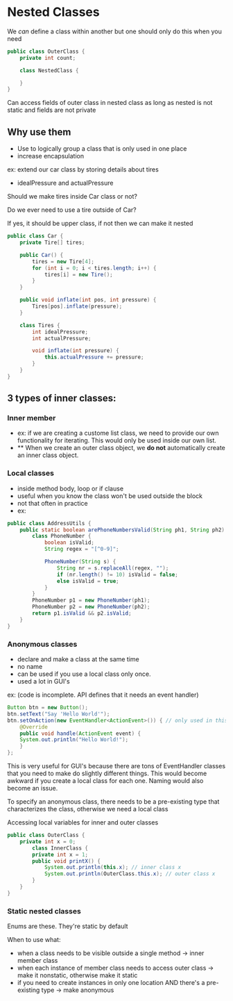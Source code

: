 # Nested Classes

We *can* define a class within another but one should only do this when you need

```java
public class OuterClass {
    private int count;

    class NestedClass {

    }
}
```

Can access fields of outer class in nested class as long as nested is not static and fields are not private

## Why use them

- Use to logically group a class that is only used in one place
- increase encapsulation

ex: extend our car class by storing details about tires
- idealPressure and actualPressure

Should we make tires inside Car class or not?

Do we ever need to use a tire outside of Car?

If yes, it should be upper class, if not then we can make it nested

```java
public class Car {
    private Tire[] tires;

    public Car() {
        tires = new Tire[4];
        for (int i = 0; i < tires.length; i++) {
            tires[i] = new Tire();
        }
    }

    public void inflate(int pos, int pressure) {
        Tires[pos].inflate(pressure);
    }

    class Tires {
        int idealPressure;
        int actualPressure;

        void inflate(int pressure) {
            this.actualPressure += pressure;
        }
    }
}
```

## 3 types of inner classes:

### Inner member
  - ex: if we are creating a custome list class, we need to provide our own functionality for iterating. This would only be used inside our own list.
  - ** When we create an outer class object, we **do not** automatically create an inner class object.

### Local classes
- inside method body, loop or if clause
- useful when you know the class won't be used outside the block
- not that often in practice
- ex:

```java
public class AddressUtils {
    public static boolean arePhoneNumbersValid(String ph1, String ph2) {
        class PhoneNumber {
            boolean isValid;
            String regex = "[^0-9]";

            PhoneNumber(String s) {
                String nr = s.replaceAll(regex, "");
                if (nr.length() != 10) isValid = false;
                else isValid = true;
            }
        }
        PhoneNumber p1 = new PhoneNumber(ph1);
        PhoneNumber p2 = new PhoneNumber(ph2);
        return p1.isValid && p2.isValid;
    }
}
```

### Anonymous classes
- declare and make a class at the same time
- no name
- can be used if you use a local class only once.
- used a lot in GUI's

ex: (code is incomplete. API defines that it needs an event handler)

```java
Button btn = new Button();
btn.setText("Say 'Hello World'");
btn.setOnAction(new EventHandler<ActionEvent>()) { // only used in this method
    @Override
    public void handle(ActionEvent event) {
    System.out.println("Hello World!");
    }
};
```

This is very useful for GUI's because there are tons of EventHandler classes that you need to make do slightly different things. This would become awkward if you create a local class for each one. Naming would also become an issue.

To specify an anonymous class, there needs to be a pre-existing type that characterizes the class, otherwise we need a local class

Accessing local variables for inner and outer classes

```java
public class OuterClass {
    private int x = 0;
        class InnerClass {
        private int x = 1;
        public void printX() {
            System.out.println(this.x); // inner class x
            System.out.println(OuterClass.this.x); // outer class x
        }
    }
}
```

### Static nested classes

Enums are these. They're static by default

When to use what:

- when a class needs to be visible outside a single method -> inner member class
- when each instance of member class needs to access outer class -> make it nonstatic, otherwise make it static
- if you need to create instances in only one location AND there's a pre-existing type -> make anonymous
